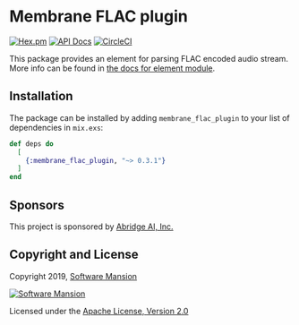 # Membrane FLAC plugin

[![Hex.pm](https://img.shields.io/hexpm/v/membrane_flac_plugin.svg)](https://hex.pm/packages/membrane_flac_plugin)
[![API Docs](https://img.shields.io/badge/api-docs-yellow.svg?style=flat)](https://hexdocs.pm/membrane_flac_plugin/)
[![CircleCI](https://circleci.com/gh/membraneframework/membrane_flac_plugin.svg?style=svg)](https://circleci.com/gh/membraneframework/membrane_flac_plugin)

This package provides an element for parsing FLAC encoded audio stream.
More info can be found in [the docs for element module](https://hexdocs.pm/membrane_flac_plugin).

## Installation

The package can be installed by adding `membrane_flac_plugin` to your list of dependencies in `mix.exs`:

```elixir
def deps do
  [
    {:membrane_flac_plugin, "~> 0.3.1"}
  ]
end
```

## Sponsors

This project is sponsored by [Abridge AI, Inc.](https://abridge.com)

## Copyright and License

Copyright 2019, [Software Mansion](https://swmansion.com/?utm_source=git&utm_medium=readme&utm_campaign=membrane_flac_plugin)

[![Software Mansion](https://logo.swmansion.com/logo?color=white&variant=desktop&width=200&tag=membrane-github)](https://swmansion.com/?utm_source=git&utm_medium=readme&utm_campaign=membrane_flac_plugin)

Licensed under the [Apache License, Version 2.0](LICENSE)
